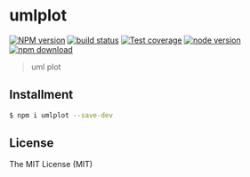 # umlplot

[![NPM version][npm-image]][npm-url]
[![build status][travis-image]][travis-url]
[![Test coverage][coveralls-image]][coveralls-url]
[![node version][node-image]][node-url]
[![npm download][download-image]][download-url]

[npm-image]: https://img.shields.io/npm/v/umlplot.svg?style=flat-square
[npm-url]: https://npmjs.org/package/umlplot
[travis-image]: https://img.shields.io/travis/xudafeng/umlplot.svg?style=flat-square
[travis-url]: https://travis-ci.org/xudafeng/umlplot
[coveralls-image]: https://img.shields.io/coveralls/xudafeng/umlplot.svg?style=flat-square
[coveralls-url]: https://coveralls.io/r/xudafeng/umlplot?branch=master
[node-image]: https://img.shields.io/badge/node.js-%3E=_8-green.svg?style=flat-square
[node-url]: http://nodejs.org/download/
[download-image]: https://img.shields.io/npm/dm/umlplot.svg?style=flat-square
[download-url]: https://npmjs.org/package/umlplot

> uml plot

## Installment

```bash
$ npm i umlplot --save-dev
```

## License

The MIT License (MIT)
